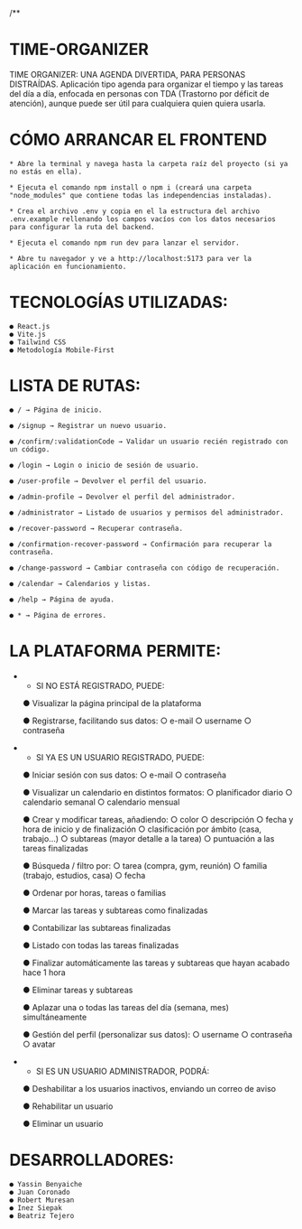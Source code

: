 /**

# TIME-ORGANIZER

TIME ORGANIZER: UNA AGENDA DIVERTIDA, PARA PERSONAS DISTRAÍDAS.
Aplicación tipo agenda para organizar el tiempo y las tareas del día a día, enfocada en
personas con TDA (Trastorno por déficit de atención), aunque puede ser útil para cualquiera quien quiera
usarla.



# CÓMO ARRANCAR EL FRONTEND


    * Abre la terminal y navega hasta la carpeta raíz del proyecto (si ya no estás en ella).

    * Ejecuta el comando npm install o npm i (creará una carpeta "node_modules" que contiene todas las independencias instaladas).

    * Crea el archivo .env y copia en el la estructura del archivo .env.example rellenando los campos vacíos con los datos necesarios para configurar la ruta del backend.

    * Ejecuta el comando npm run dev para lanzar el servidor.

    * Abre tu navegador y ve a http://localhost:5173 para ver la aplicación en funcionamiento.



# TECNOLOGÍAS UTILIZADAS:


    ● React.js
    ● Vite.js
    ● Tailwind CSS
    ● Metodología Mobile-First



# LISTA DE RUTAS:


    ● / → Página de inicio.

    ● /signup → Registrar un nuevo usuario.

    ● /confirm/:validationCode → Validar un usuario recién registrado con un código.

    ● /login → Login o inicio de sesión de usuario.

    ● /user-profile → Devolver el perfil del usuario.

    ● /admin-profile → Devolver el perfil del administrador.

    ● /administrator → Listado de usuarios y permisos del administrador.

    ● /recover-password → Recuperar contraseña.

    ● /confirmation-recover-password → Confirmación para recuperar la contraseña.

    ● /change-password → Cambiar contraseña con código de recuperación.

    ● /calendar → Calendarios y listas.

    ● /help → Página de ayuda.

    ● * → Página de errores.



# LA PLATAFORMA PERMITE:


 * * SI NO ESTÁ REGISTRADO, PUEDE:

    ● Visualizar la página principal de la plataforma

    ● Registrarse, facilitando sus datos:
        ○ e-mail
        ○ username
        ○ contraseña


 * * SI YA ES UN USUARIO REGISTRADO, PUEDE:

    ● Iniciar sesión con sus datos:
        ○ e-mail
        ○ contraseña

    ● Visualizar un calendario en distintos formatos:
        ○ planificador diario
        ○ calendario semanal
        ○ calendario mensual

    ● Crear y modificar tareas, añadiendo:
        ○ color
        ○ descripción
        ○ fecha y hora de inicio y de finalización
        ○ clasificación por ámbito (casa, trabajo...)
        ○ subtareas (mayor detalle a la tarea)
        ○ puntuación a las tareas finalizadas
        
    ● Búsqueda / filtro por:
        ○ tarea (compra, gym, reunión)
        ○ familia (trabajo, estudios, casa)
        ○ fecha

    ● Ordenar por horas, tareas o familias

    ● Marcar las tareas y subtareas como finalizadas

    ● Contabilizar las subtareas finalizadas

    ● Listado con todas las tareas finalizadas

    ● Finalizar automáticamente las tareas y subtareas que hayan acabado hace 1 hora

    ● Eliminar tareas y subtareas

    ● Aplazar una o todas las tareas del día (semana, mes) simultáneamente

    ● Gestión del perfil (personalizar sus datos):
        ○ username
        ○ contraseña
        ○ avatar


 * * SI ES UN USUARIO ADMINISTRADOR, PODRÁ:

    ● Deshabilitar a los usuarios inactivos, enviando un correo de aviso

    ● Rehabilitar un usuario

    ● Eliminar un usuario


# DESARROLLADORES:


    ● Yassin Benyaiche
    ● Juan Coronado
    ● Robert Muresan
    ● Inez Siepak
    ● Beatriz Tejero
